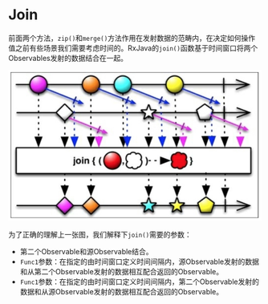 # Join

前面两个方法，`zip()`和`merge()`方法作用在发射数据的范畴内，在决定如何操作值之前有些场景我们需要考虑时间的。RxJava的`join()`函数基于时间窗口将两个Observables发射的数据结合在一起。

![](chapter6_6.png)

为了正确的理解上一张图，我们解释下`join()`需要的参数：

* 第二个Observable和源Observable结合。
* `Func1`参数：在指定的由时间窗口定义时间间隔内，源Observable发射的数据和从第二个Observable发射的数据相互配合返回的Observable。
* `Func1`参数：在指定的由时间窗口定义时间间隔内，第二个Observable发射的数据和从源Observable发射的数据相互配合返回的Observable。
